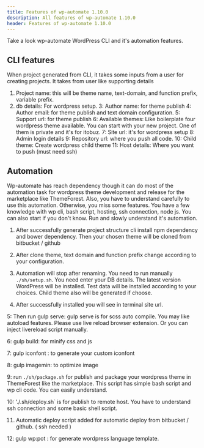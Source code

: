 ```yaml
---
title: Features of wp-automate 1.10.0
description: All features of wp-automate 1.10.0
header: Features of wp-automate 1.10.0
---
```


Take a look wp-automate WordPress CLI and it's automation features.

## CLI features
When project generated from CLI, it takes some inputs from a user for creating projects. It takes from user like supporting details 
1. Project name: this will be theme name, text-domain, and function prefix, variable prefix.
2. db details: For wordpress setup.
3: Author name: for theme publish
4: Author email: for theme publish and text domain configuration.
5: Support url: for theme publish
6: Available themes: Like boilerplate four wordpress theme available. You can start with your new project. One of them is private and it's  for itobuz.
7: Site url: it's for wordpress setup
8: Admin login details
9: Repository url: where you push all code.
10: Child theme: Create wordpress child theme
11: Host details: Where you want to push (must need ssh)

## Automation 
Wp-automate has reach dependency though it can do most of the automation task for wordpress theme development and release for the marketplace like ThemeForest. Also, you have to understand carefully to use this automation. Otherwise, you miss some features. You have a few knowledge with wp cli, bash script, hosting, ssh connection, node js. You can also start if you don't know. Run and slowly understand it's automation. 

1. After successfully generate project structure cli install npm dependency and bower dependency. Then your chosen  theme will be cloned from bitbucket / github 

2. After clone theme, text domain and function prefix change according to your configuration.

3. Automation will stop after renaming. You need to run manually `./sh/setup.sh`. You need enter your DB details. The latest version WordPress will be installed. Test data will be installed according to your choices. Child theme also will be generated if choose.

4. After successfully installed you will see in terminal site url.

5: Then run gulp serve: gulp serve is for scss auto compile. You may like autoload features. Please use live reload browser extension. Or you can inject livereload script manually.

6: gulp build: for minify css and js

7: gulp iconfont : to generate your custom iconfont

8: gulp imagemin: to optimize image

9: run `./sh/package.sh` for publish and package your wordpress theme in ThemeForest like the marketplace. This script has simple bash script and wp cli code. You can easily understand.

10: './.sh/deploy.sh` is for publish to remote host. You have to understand ssh connection and some basic shell script.

11. Automatic deploy script added for automatic deploy from bitbucket / github. ( ssh needed )

12: gulp wp:pot : for generate wordpress language template.
